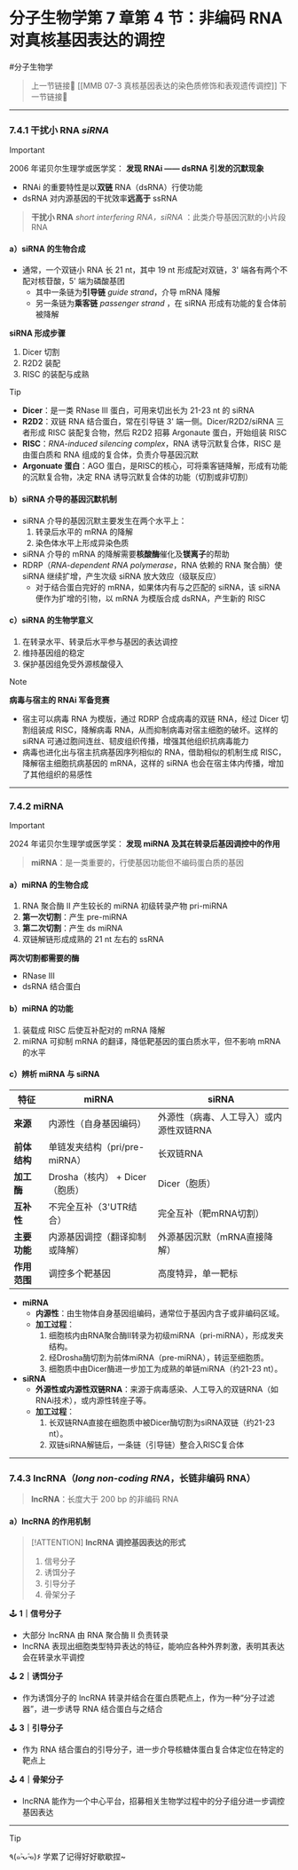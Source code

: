 # 分子生物学第 7 章第 4 节：非编码 RNA 对真核基因表达的调控
#分子生物学 

> 上一节链接🔗 [[MMB 07-3 真核基因表达的染色质修饰和表观遗传调控]]
> 下一节链接🔗

---

### 7.4.1 干扰小 RNA *siRNA*

> [!IMPORTANT]
> 2006 年诺贝尔生理学或医学奖：
> **发现 RNAi —— dsRNA 引发的沉默现象**

- RNAi 的重要特性是以**双链** RNA（dsRNA）行使功能
- dsRNA 对内源基因的干扰效率**远高于** ssRNA

> **干扰小 RNA** *short interfering RNA，siRNA* ：此类介导基因沉默的小片段 RNA

#### a）siRNA 的生物合成
- 通常，一个双链小 RNA 长 21 nt，其中 19 nt 形成配对双链，3' 端各有两个不配对核苷酸，5' 端为磷酸基团
	- 其中一条链为**引导链** *guide strand*，介导 mRNA 降解
	- 另一条链为**乘客链** *passenger strand* ，在 siRNA 形成有功能的复合体前被降解

**siRNA 形成步骤**
1. Dicer 切割
2. R2D2 装配
3. RISC 的装配与成熟

> [!TIP]
> - **Dicer**：是一类 RNase III 蛋白，可用来切出长为 21-23 nt 的 siRNA
> - **R2D2**：双链 RNA 结合蛋白，常在引导链 3' 端一侧。Dicer/R2D2/siRNA 三者形成 RISC 装配复合物，然后 R2D2 招募 Argonaute 蛋白，开始组装 RISC
> - **RISC**：*RNA-induced silencing complex*，RNA 诱导沉默复合体，RISC 是由蛋白质和 RNA 组成的复合体，负责介导基因沉默
> - **Argonuate 蛋白**：AGO 蛋白，是RISC的核心，可将乘客链降解，形成有功能的沉默复合物，决定 RNA 诱导沉默复合体的功能（切割或非切割）

#### b）siRNA 介导的基因沉默机制
- siRNA 介导的基因沉默主要发生在两个水平上：
	1. 转录后水平的 mRNA 的降解
	2. 染色体水平上形成异染色质
- siRNA 介导的 mRNA 的降解需要**核酸酶**催化及**镁离子**的帮助
- RDRP（*RNA-dependent RNA polymerase*，RNA 依赖的 RNA 聚合酶）使 siRNA 继续扩增，产生次级 siRNA 放大效应（级联反应）
	- 对于结合蛋白完好的 mRNA，如果体内有与之匹配的 siRNA，该 siRNA 便作为扩增的引物，以 mRNA 为模版合成 dsRNA，产生新的 RISC

#### c）siRNA 的生物学意义
1. 在转录水平、转录后水平参与基因的表达调控
2. 维持基因组的稳定
3. 保护基因组免受外源核酸侵入

> [!NOTE]
> **病毒与宿主的 RNAi 军备竞赛**
> - 宿主可以病毒 RNA 为模版，通过 RDRP 合成病毒的双链 RNA，经过 Dicer 切割组装成 RISC，降解病毒 RNA，从而抑制病毒对宿主细胞的破坏。这样的 siRNA 可通过胞间连丝、韧皮组织传播，增强其他组织抗病毒能力
> - 病毒也进化出与宿主抗病基因序列相似的 RNA，借助相似的机制生成 RISC，降解宿主细胞抗病基因的 mRNA，这样的 siRNA 也会在宿主体内传播，增加了其他组织的易感性

---
### 7.4.2 miRNA 

> [!IMPORTANT]
> 2024 年诺贝尔生理学或医学奖：
> **发现 miRNA 及其在转录后基因调控中的作用**

> **miRNA**：是一类重要的，行使基因功能但不编码蛋白质的基因
#### a）miRNA 的生物合成
1. RNA 聚合酶 II 产生较长的 miRNA 初级转录产物 pri-miRNA
2. **第一次切割**：产生 pre-miRNA
3. **第二次切割**：产生 ds miRNA
4. 双链解链形成成熟的 21 nt 左右的 ssRNA

**两次切割都需要的酶**
- RNase III
- dsRNA 结合蛋白

#### b）miRNA 的功能
1. 装载成 RISC 后使互补配对的 mRNA 降解
2. miRNA 可抑制 mRNA 的翻译，降低靶基因的蛋白质水平，但不影响 mRNA 的水平

#### c）辨析 miRNA 与 siRNA

| **特征**   | **miRNA**              | **siRNA**             |
| -------- | ---------------------- | --------------------- |
| **来源**   | 内源性（自身基因编码）            | 外源性（病毒、人工导入）或内源性双链RNA |
| **前体结构** | 单链发夹结构（pri/pre-miRNA）  | 长双链RNA                |
| **加工酶**  | Drosha（核内） + Dicer（胞质） | Dicer（胞质）             |
| **互补性**  | 不完全互补（3'UTR结合）         | 完全互补（靶mRNA切割）         |
| **主要功能** | 内源基因调控（翻译抑制或降解）        | 外源基因沉默（mRNA直接降解）      |
| **作用范围** | 调控多个靶基因                | 高度特异，单一靶标             |
- **miRNA**
    - **内源性**：由生物体自身基因组编码，通常位于基因内含子或非编码区域。
    - **加工过程**：
        1. 细胞核内由RNA聚合酶Ⅱ转录为初级miRNA（pri-miRNA），形成发夹结构。
        2. 经Drosha酶切割为前体miRNA（pre-miRNA），转运至细胞质。
        3. 细胞质中由Dicer酶进一步加工为成熟的单链miRNA（约21-23 nt）。
- **siRNA**
    - **外源性或内源性双链RNA**：来源于病毒感染、人工导入的双链RNA（如RNAi技术），或内源性转座子等。
    - **加工过程**：
        1. 长双链RNA直接在细胞质中被Dicer酶切割为siRNA双链（约21-23 nt）。
        2. 双链siRNA解链后，一条链（引导链）整合入RISC复合体

---
### 7.4.3 lncRNA（*long non-coding RNA*，长链非编码 RNA）

> **lncRNA**：长度大于 200 bp 的非编码 RNA

#### a）lncRNA 的作用机制

> [!ATTENTION]
> **lncRNA 调控基因表达的形式**
> 1. 信号分子
> 2. 诱饵分子
> 3. 引导分子
> 4. 骨架分子

🕹️ **1｜信号分子**
- 大部分 lncRNA 由 RNA 聚合酶 II 负责转录
- lncRNA 表现出细胞类型特异表达的特征，能响应各种外界刺激，表明其表达会在转录水平调控

🕹️ **2｜诱饵分子**
- 作为诱饵分子的 lncRNA 转录并结合在蛋白质靶点上，作为一种“分子过滤器”，进一步诱导 RNA 结合蛋白与之结合

🕹️ **3｜引导分子**
- 作为 RNA 结合蛋白的引导分子，进一步介导核糖体蛋白复合体定位在特定的靶点上

🕹️ **4｜骨架分子**
- lncRNA 能作为一个中心平台，招募相关生物学过程中的分子组分进一步调控基因表达

---
> [!TIP]
> ٩(๑˃̵ᴗ˂̵๑)۶ 学累了记得好好歇歇捏~
